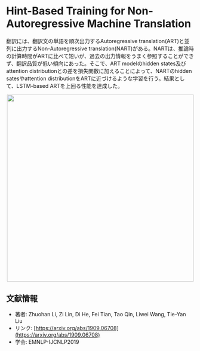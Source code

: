 # Hint-Based Training for Non-Autoregressive Machine Translation
翻訳には、翻訳文の単語を順次出力するAutoregressive translation(ART)と並列に出力するNon-Autoregressive translation(NART)がある。NARTは、推論時の計算時間がARTに比べて短いが、過去の出力情報をうまく参照することができず、翻訳品質が低い傾向にあった。そこで、ART modelのhidden states及びattention distributionとの差を損失関数に加えることによって、NARTのhidden satesやattention distributionをARTに近づけるような学習を行う。結果として、LSTM-based ARTを上回る性能を達成した。

<p align="center">
<img src=https://user-images.githubusercontent.com/53220859/65387781-97485680-dd85-11e9-8729-483697e27de6.png width=500pt>
</p>

## 文献情報
- 著者: Zhuohan Li, Zi Lin, Di He, Fei Tian, Tao Qin, Liwei Wang, Tie-Yan Liu
- リンク: [https://arxiv.org/abs/1909.06708](https://arxiv.org/abs/1909.06708)
- 学会: EMNLP-IJCNLP2019
